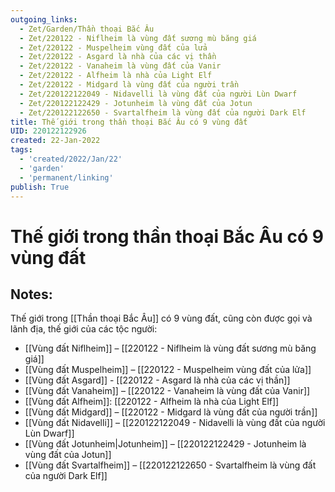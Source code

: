 ```yaml
---
outgoing_links:
  - Zet/Garden/Thần thoại Bắc Âu
  - Zet/220122 - Niflheim là vùng đất sương mù băng giá
  - Zet/220122 - Muspelheim vùng đất của lửa
  - Zet/220122 - Asgard là nhà của các vị thần
  - Zet/220122 - Vanaheim là vùng đất của Vanir
  - Zet/220122 - Alfheim là nhà của Light Elf
  - Zet/220122 - Midgard là vùng đất của người trần
  - Zet/220122122049 - Nidavelli là vùng đất của người Lùn Dwarf
  - Zet/220122122429 - Jotunheim là vùng đất của Jotun
  - Zet/220122122650 - Svartalfheim là vùng đất của người Dark Elf
title: Thế giới trong thần thoại Bắc Âu có 9 vùng đất
UID: 220122122926
created: 22-Jan-2022
tags:
  - 'created/2022/Jan/22'
  - 'garden'
  - 'permanent/linking'
publish: True
---
```

# Thế giới trong thần thoại Bắc Âu có 9 vùng đất

## Notes:
Thế giới trong [[Thần thoại Bắc Âu]] có 9 vùng đất, cũng còn được gọi và lãnh địa, thế giới của các tộc người:

- [[Vùng đất Niflheim]] – [[220122 - Niflheim là vùng đất sương mù băng giá]]
- [[Vùng đất Muspelheim]] – [[220122 - Muspelheim vùng đất của lửa]]
- [[Vùng đất Asgard]] - [[220122 - Asgard là nhà của các vị thần]]
- [[Vùng đất Vanaheim]] – [[220122 - Vanaheim là vùng đất của Vanir]]
- [[Vùng đất Alfheim]]: [[220122 - Alfheim là nhà của Light Elf]]
- [[Vùng đất Midgard]] – [[220122 - Midgard là vùng đất của người trần]]
- [[Vùng đất Nidavelli]] – [[220122122049 - Nidavelli là vùng đất của người Lùn Dwarf]]
- [[Vùng đất Jotunheim|Jotunheim]] – [[220122122429 - Jotunheim là vùng đất của Jotun]]
- [[Vùng đất Svartalfheim]] – [[220122122650 - Svartalfheim là vùng đất của người Dark Elf]]



